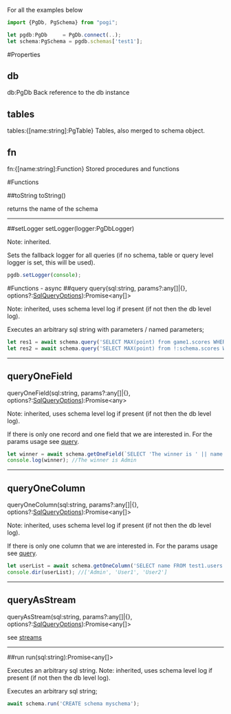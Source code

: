 For all the examples below 
```js
import {PgDb, PgSchema} from "pogi";

let pgdb:PgDb     = PgDb.connect(..);
let schema:PgSchema = pgdb.schemas['test1'];  
```
#Properties
## db
<span class="def">db:</span><span class="type">PgDb</span>
Back reference to the db instance
## tables
<span class="def">tables:</span><span class="type">{[name:string]:PgTable}</span>
Tables, also merged to schema object.
## fn
<span class="def">fn:</span><span class="type">{[name:string]:Function}</span>
Stored procedures and functions

#Functions

##toString
<span class="def"><span class="func">toString</span>()</span>

returns the name of the schema

---
##setLogger
<span class="def"><span class="func">setLogger</span>(logger:<span class="type">PgDbLogger</span>) </span>

Note: inherited.

Sets the fallback logger for all queries (if no schema, table or query level logger is set, this will be used).
```js
pgdb.setLogger(console);
```

#Functions - async
##query
<span class="def"><span class="func">query</span>(sql:<span class="type">string</span>, params?:<span class="type">any[]|{}</span>, options?:<a href="../QueryOptions"><span class="type">SqlQueryOptions</span></a>):Promise&lt;<span class="type">any[]</span>&gt;</span>

<a name="query"></a>
Note: inherited, uses schema level log if present (if not then the db level log).

Executes an arbitrary sql string with parameters / named parameters;
```js
let res1 = await schema.query('SELECT MAX(point) from game1.scores WHERE name=$1 ', ['player1']);
let res2 = await schema.query('SELECT MAX(point) from !:schema.scores WHERE name=:name ', {schema:'game1', name:'player1'});
```

---
## queryOneField
<span class="def"><span class="func">queryOneField</span>(sql:<span class="type">string</span>, params?:<span class="type">any[]|{}</span>, options?:<a href="../QueryOptions"><span class="type">SqlQueryOptions</span></a>):Promise&lt;<span class="type">any</span>&gt;</span>

Note: inherited, uses schema level log if present (if not then the db level log).

If there is only one record and one field that we are interested in. For the params usage see [query](#query).
```js
let winner = await schema.getOneField(`SELECT 'The winner is ' || name FROM test1.users LIMIT 1`);
console.log(winner); //The winner is Admin
```

---
## queryOneColumn
<span class="def"><span class="func">queryOneColumn</span>(sql:<span class="type">string</span>, params?:<span class="type">any[]|{}</span>, options?:<a href="../QueryOptions"><span class="type">SqlQueryOptions</span></a>):Promise&lt;<span class="type">any[]</span>&gt;</span>

Note: inherited, uses schema level log if present (if not then the db level log).

If there is only one column that we are interested in. For the params usage see [query](#query).
```js
let userList = await schema.getOneColumn('SELECT name FROM test1.users');
console.dir(userList); //['Admin', 'User1', 'User2']
```

---
## queryAsStream
<span class="def"><span class="func">queryAsStream</span>(sql:<span class="type">string</span>, params?:<span class="type">any[]|{}</span>, options?:<a href="../QueryOptions"><span class="type">SqlQueryOptions</span></a>):Promise&lt;<span class="type">any[]</span>&gt;</span>

see [streams](/streams)

---
##run
<span class="def"><span class="func">run</span>(sql:<span class="type">string</span>):Promise&lt;<span class="type">any[]</span>&gt;</span>

Executes an arbitrary sql string.
Note: inherited, uses schema level log if present (if not then the db level log).

Executes an arbitrary sql string;
```js
await schema.run('CREATE schema myschema');
```

